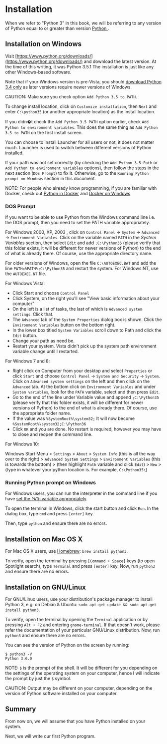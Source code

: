 # Installation

When we refer to "Python 3" in this book, we will be referring to any version of Python equal to or greater than version [Python ](https://www.python.org/downloads/).

## Installation on Windows

Visit [https://www.python.org/downloads/](https://www.python.org/downloads/) and download the latest version. At the time of this writing, it was Python 3.5.1 The installation is just like any other Windows-based software.

Note that if your Windows version is pre-Vista, you should [download Python 3.4 only](https://www.python.org/downloads/windows/) as later versions require newer versions of Windows.

CAUTION: Make sure you check option `Add Python 3.5 to PATH`.

To change install location, click on `Customize installation`, then `Next` and enter `C:\python35` \(or another appropriate location\) as the install location.

If you didn�t check the `Add Python 3.5 PATH` option earlier, check `Add Python to environment variables`. This does the same thing as `Add Python 3.5 to PATH` on the first install screen.

You can choose to install Launcher for all users or not, it does not matter much. Launcher is used to switch between different versions of Python installed.

If your path was not set correctly \(by checking the `Add Python 3.5 Path` or `Add Python to environment variables` options\), then follow the steps in the next section \(`DOS Prompt`\) to fix it. Otherwise, go to the `Running Python prompt on Windows` section in this document.

NOTE: For people who already know programming, if you are familiar with Docker, check out [Python in Docker](https://hub.docker.com/_/python/) and [Docker on Windows](https://docs.docker.com/windows/).

### DOS Prompt <a id="dos-prompt"></a>

If you want to be able to use Python from the Windows command line i.e. the DOS prompt, then you need to set the PATH variable appropriately.

For Windows 2000, XP, 2003 , click on `Control Panel` -&gt; `System` -&gt; `Advanced` -&gt; `Environment Variables`. Click on the variable named `PATH` in the _System Variables_ section, then select `Edit` and add `;C:\Python35` \(please verify that this folder exists, it will be different for newer versions of Python\) to the end of what is already there. Of course, use the appropriate directory name.

For older versions of Windows, open the file `C:\AUTOEXEC.BAT` and add the line `PATH=%PATH%;C:\Python35` and restart the system. For Windows NT, use the `AUTOEXEC.NT` file.

For Windows Vista:

* Click Start and choose `Control Panel`
* Click System, on the right you'll see "View basic information about your computer"
* On the left is a list of tasks, the last of which is `Advanced system settings`. Click that.
* The `Advanced` tab of the `System Properties` dialog box is shown. Click the `Environment Variables` button on the bottom right.
* In the lower box titled `System Variables` scroll down to Path and click the `Edit` button.
* Change your path as need be.
* Restart your system. Vista didn't pick up the system path environment variable change until I restarted.

For Windows 7 and 8:

* Right click on Computer from your desktop and select `Properties` or click `Start` and choose `Control Panel` -&gt; `System and Security` -&gt; `System`. Click on `Advanced system settings` on the left and then click on the `Advanced` tab. At the bottom click on `Environment Variables` and under `System variables`, look for the `PATH` variable, select and then press `Edit`.
* Go to the end of the line under Variable value and append `;C:\Python35` \(please verify that this folder exists, it will be different for newer versions of Python\) to the end of what is already there. Of course, use the appropriate folder name.
* If the value was `%SystemRoot%\system32;` It will now become `%SystemRoot%\system32;C:\Python36` 
* Click `OK` and you are done. No restart is required, however you may have to close and reopen the command line.

For Windows 10:

Windows Start Menu &gt; `Settings` &gt; `About` &gt; `System Info` \(this is all the way over to the right\) &gt; `Advanced System Settings` &gt; `Environment Variables` \(this is towards the bottom\) &gt; \(then highlight `Path` variable and click `Edit`\) &gt; `New` &gt; \(type in whatever your python location is. For example, `C:\Python35\`\)

### Running Python prompt on Windows

For Windows users, you can run the interpreter in the command line if you have [set the `PATH` variable appropriately](installation.md#dos-prompt).

To open the terminal in Windows, click the start button and click `Run`. In the dialog box, type `cmd` and press `[enter]` key.

Then, type `python` and ensure there are no errors.

## Installation on Mac OS X

For Mac OS X users, use [Homebrew](http://brew.sh): `brew install python3`.

To verify, open the terminal by pressing `[Command + Space]` keys \(to open Spotlight search\), type `Terminal` and press `[enter]` key. Now, run `python3` and ensure there are no errors.

## Installation on GNU/Linux

For GNU/Linux users, use your distribution's package manager to install Python 3, e.g. on Debian & Ubuntu: `sudo apt-get update && sudo apt-get install python3`.

To verify, open the terminal by opening the `Terminal` application or by pressing `Alt + F2` and entering `gnome-terminal`. If that doesn't work, please refer the documentation of your particular GNU/Linux distribution. Now, run `python3` and ensure there are no errors.

You can see the version of Python on the screen by running:

```text
$ python3 -V
Python 3.6.0
```

NOTE: `$` is the prompt of the shell. It will be different for you depending on the settings of the operating system on your computer, hence I will indicate the prompt by just the `$` symbol.

CAUTION: Output may be different on your computer, depending on the version of Python software installed on your computer.

## Summary

From now on, we will assume that you have Python installed on your system.

Next, we will write our first Python program.

